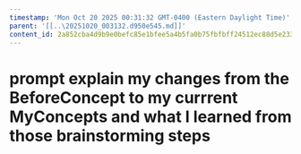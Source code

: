 ```yaml
---
timestamp: 'Mon Oct 20 2025 00:31:32 GMT-0400 (Eastern Daylight Time)'
parent: '[[..\20251020_003132.d950e545.md]]'
content_id: 2a852cba4d9b9e0befc85e1bfee5a4b5fa0b75fbfbff24512ec88d5e233c79d0
---
```


# prompt explain my changes from the BeforeConcept to my currrent MyConcepts and what I learned from those brainstorming steps

